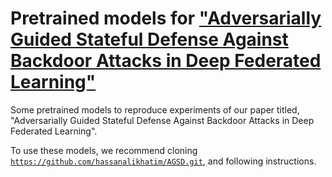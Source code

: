 # Pretrained models for ["Adversarially Guided Stateful Defense Against Backdoor Attacks in Deep Federated Learning"](https://github.com/hassanalikhatim/AGSD.git)

Some pretrained models to reproduce experiments of our paper titled, "Adversarially Guided Stateful Defense Against Backdoor Attacks in Deep Federated Learning".

To use these models, we recommend cloning [`https://github.com/hassanalikhatim/AGSD.git`](https://github.com/hassanalikhatim/AGSD.git), and following instructions.
